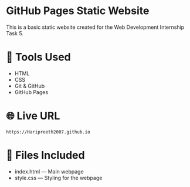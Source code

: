 # GitHub Pages Static Website

This is a basic static website created for the Web Development Internship Task 5.

# 🔧 Tools Used
- HTML
- CSS
- Git & GitHub
- GitHub Pages

# 🌐 Live URL
```
https://Haripreeth2007.github.io
```

# 📁 Files Included
- index.html — Main webpage
- style.css — Styling for the webpage
